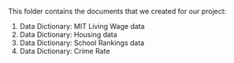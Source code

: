 This folder contains the documents that we created for our project:
1. Data Dictionary: MIT Living Wage data 
2. Data Dictionary: Housing data
3. Data Dictionary: School Rankings data 
4. Data Dictionary: Crime Rate